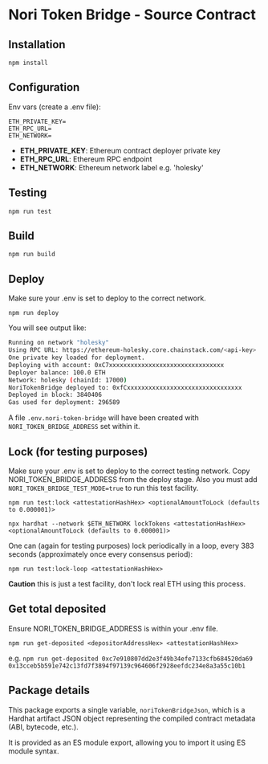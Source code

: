 # Nori Token Bridge - Source Contract

## Installation

`npm install`

## Configuration

Env vars (create a .env file):

```
ETH_PRIVATE_KEY=
ETH_RPC_URL=
ETH_NETWORK=
```

- **ETH_PRIVATE_KEY**: Ethereum contract deployer private key
- **ETH_RPC_URL**: Ethereum RPC endpoint
- **ETH_NETWORK**: Ethereum network label e.g. 'holesky'

## Testing

`npm run test`

## Build

`npm run build`

## Deploy

Make sure your .env is set to deploy to the correct network.

`npm run deploy`

You will see output like:

```sh
Running on network "holesky"
Using RPC URL: https://ethereum-holesky.core.chainstack.com/<api-key>
One private key loaded for deployment.
Deploying with account: 0xC7xxxxxxxxxxxxxxxxxxxxxxxxxxxxxxxx
Deployer balance: 100.0 ETH
Network: holesky (chainId: 17000)
NoriTokenBridge deployed to: 0xfCxxxxxxxxxxxxxxxxxxxxxxxxxxxxxxxx
Deployed in block: 3840406
Gas used for deployment: 296589
```

A file `.env.nori-token-bridge` will have been created with `NORI_TOKEN_BRIDGE_ADDRESS` set within it.

## Lock (for testing purposes)

Make sure your .env is set to deploy to the correct testing network. Copy NORI_TOKEN_BRIDGE_ADDRESS from the deploy stage. Also you must add `NORI_TOKEN_BRIDGE_TEST_MODE=true` to run this test facility.

`npm run test:lock <attestationHashHex> <optionalAmountToLock (defaults to 0.000001)>`

`npx hardhat --network $ETH_NETWORK lockTokens <attestationHashHex> <optionalAmountToLock (defaults to 0.000001)>`

One can (again for testing purposes) lock periodically in a loop, every 383 seconds (approximately once every consensus period):

`npm run test:lock-loop <attestationHashHex>`

**Caution** this is just a test facility, don't lock real ETH using this process.

## Get total deposited

Ensure NORI_TOKEN_BRIDGE_ADDRESS is within your .env file.

`npm run get-deposited <depositorAddressHex> <attestationHashHex>`

e.g. `npm run get-deposited 0xc7e910807dd2e3f49b34efe7133cfb684520da69 0x13cceb5b591e742c13fd7f3894f97139c964606f2928eefdc234e8a3a55c10b1`

## Package details

This package exports a single variable, `noriTokenBridgeJson`, which is a Hardhat artifact JSON object representing the compiled contract metadata (ABI, bytecode, etc.).

It is provided as an ES module export, allowing you to import it using ES module syntax.
